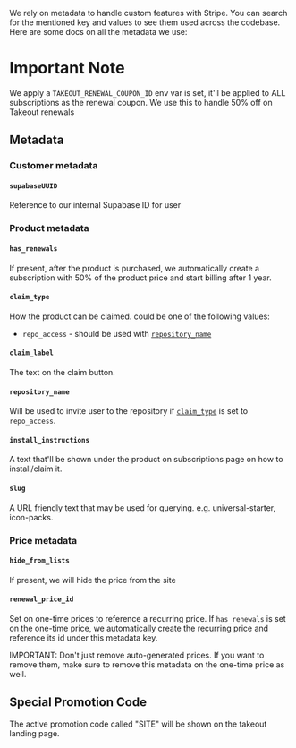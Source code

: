 We rely on metadata to handle custom features with Stripe. You can search for the mentioned key and values to see them used across the codebase. Here are some docs on all the metadata we use:

# Important Note

We apply a `TAKEOUT_RENEWAL_COUPON_ID` env var is set, it'll be applied to ALL subscriptions as the renewal coupon. We use this to handle 50% off on Takeout renewals

## Metadata

### Customer metadata

#### `supabaseUUID`

Reference to our internal Supabase ID for user

### Product metadata

#### `has_renewals`

If present, after the product is purchased, we automatically create a subscription with 50% of the product price and start billing after 1 year.

#### `claim_type`

How the product can be claimed. could be one of the following values:

- `repo_access` - should be used with [`repository_name`](#repository_name)

#### `claim_label`

The text on the claim button.

#### `repository_name`

Will be used to invite user to the repository if [`claim_type`](#claim_type) is set to `repo_access`.

#### `install_instructions`

A text that'll be shown under the product on subscriptions page on how to install/claim it.

#### `slug`

A URL friendly text that may be used for querying. e.g. universal-starter, icon-packs.

### Price metadata

#### `hide_from_lists`

If present, we will hide the price from the site

#### `renewal_price_id`

Set on one-time prices to reference a recurring price. If `has_renewals` is set on the one-time price, we automatically create the recurring price and reference its id under this metadata key.

IMPORTANT: Don't just remove auto-generated prices. If you want to remove them, make sure to remove this metadata on the one-time price as well.

## Special Promotion Code

The active promotion code called "SITE" will be shown on the takeout landing page.

